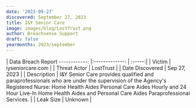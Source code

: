 ```yaml
---
date: '2023-09-27'
discovered: September 27, 2023
title: I&Y Senior Care
image: images/blog/LostTrust.png
author: Breachsense Support
draft: false
yearmonths: 2023/september
---
```



| Data Breach Report
------------:     |:-------------:    | :-----:|
| Victim      | iyseniorcare.com      | 
| Threat Actor      | LostTrust      | 
| Date Discovered      | Sep 27, 2023      | 
| Description      | I&Y Senior Care provides qualified and paraprofessionals who are under the supervision of the Agency's Registered Nurse: Home Health Aides Personal Care Aides Hourly and 24 Hour Live-In Home Health Aides and Personal Care Aides Paraprofessional Services.      | 
| Leak Size      | Unknown      | 

